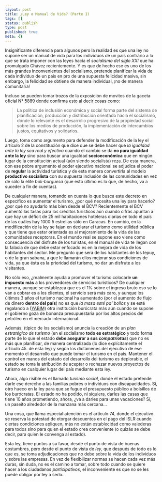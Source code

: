 ```yaml
---
layout: post
title: ¿Ley o Manual de Vida? (Parte I)
tags: []
status: publish
type: post
published: true
meta: {}
---
```

Insignificante diferencia para algunos pero la realidad es que una ley no supone ser un manual de vida para los individuos de un país contrario a lo que se trata imponer con las leyes hacia el <em>socialismo del siglo XXI</em> que ha promulgado Chávez recientemente. Y es que de hecho ese es uno de los más grandes inconvenientes del socialismo, pretende planificar la vida de cada individuo de un país en pro de una supuesta felicidad masiva, sin embargo, la felicidad se obtiene de manera individual, ¡no de manera comunitaria!

Incluso se pueden tomar trozos de la exposición de movitos de la gaceta oficial N° 5889 donde confirma esto al decir cosas como:

<blockquote>La política de inclusión económica y social forma parte del sistema de planificación, producción y distribución orientado hacia el socialismo, donde lo relevante es el desarrollo progresivo de la propiedad social sobre los medios de producción, la implementación de intercambios justos, equitativos y solidarios.</blockquote>

Luego, toma como argumento para defender la modificación de la ley el artículo 2 de la constitución que dice que se debe hacer que <em>la igualdad ante la ley sea real y efectiva</em> cuando el cambio se da <strong>no para igualdad ante la ley</strong> sino para buscar una igualdad <strong>socioeconómica</strong> que en ningún lugar de la constitución actual (aún siendo socialista) reza. De esta manera, con ese pobre argumento el poder ejecutivo nacional se adjudica el poder de <strong>regular</strong> la actividad turística y de esta manera convertirla al modelo <strong>productivo socialista</strong> con su supuesta inclusión de las comunidades en vez de sólo la élite <em>boli-burguesa</em> (que esto último es lo que, de hecho, va a suceder a fin de cuentas).

De cualquier manera, tomando en cuenta lo que busca este decreto en específico es aumentar el turismo, ¿por qué necesita una ley para hacerlo? ¿por qué no ayudarlo más bien desde el BCV? Recientemente el BCV aumentó las tasas para los créditos turísticos aún cuando cifras apuntan a que hay un déficit de 25 mil habitaciones hoteleras diarias en todo el país de las cuáles hay 1000 5 estrellas sólo en Caracas. En cambio, en la modificación de la ley se fajan en declarar el turismo como utilidad pública y que tiene que estar orientada es al mejoramiento de la vida de las comunidades receptoras. En el mundo real se supone eso viene como consecuencia del disfrute de los turistas, en el manual de vida te llegan con la falacia de que debe estar enfocado es en la mejora de vida de los habitantes del sector. Me pregunto que será de los habitantes de los tepuy, o de la gran sabana, a que le llamarán ellos mejorar sus condiciones de vida, ya que ésta es la prioridad del turismo, no dar un disfrute a los visitantes.

No sólo eso, ¿realmente ayuda a promover el turismo colocarle <strong>un impuesto más</strong> a los proveedores de servicios turísticos? De cualquier manera, aunque se establezca que es el 1% sobre el ingreso bruto eso se lo van a cobrar es a los clientes, el servicio será más caro, y aunque los últimos 3 años el turismo nacional ha aumentado (por el aumento de flujo de dinero <strong>dentro del país</strong>) no es que <em>la masa esté pa' bollos</em> y se esté regalando a (<abbr title="Yet Another Bureaucrat Institution more">YABIM</abbr>) otra institución burócrata más aún cuando se supone el gobierno goza de bonanza presupuestaria por los altos precios del petróleo en el mercado internacional.

Además, (típico de los socialismo) anuncia la creación de un <em>plan estratégico de turismo</em> (en el socialismo <strong>todo es estratégico</strong> y todo forma parte de lo que el estado <strong>debe asegurar a sus <em>compatriotas</em></strong>) que no es más que planificar, de manera centralizada (lo dice explícitamente el artículo 45. de esta ley) y según los dictámenes del ejecutivo de ese momento el desarrollo que puede tomar el turismo en el país. Mantener el control en manos del estado del desarrollo del turismo es deplorable, el estado se toma la atribución de aceptar o rechazar nuevos proyectos de turismo en cualquier lugar del país mediante esta ley.

Ahora, algo risible es el llamado <em>turismo social</em>, donde el estado pretende darle ese derecho a las familias pobres o individuos con discapacidades. Sí, otro hueco en la ley para que se fugue el presupuesto público a bolsillos de los burócratas. El estado no ha podido, ni siquiera, darles las casas que tiene 10 años prometiendo, ahora, ¿va a darles para unas vacaciones? Sí, un paseito alrededor de la manzana más cercana...

Una cosa, que llama especial atención es el artículo 74, donde el ejecutivo se reserva la potestad de otorgar descuentos en el pago del ISLR cuando ciertas condiciones apliquen, más no están establecidad como valederas para todos sino para quien el estado crea conveniente (o quizás se debe decir, para quien le convenga al estado).

Esta ley, tiene puntos a su favor, desde el punto de vista de buenas costumbres, pero desde el punto de vista de <em>ley</em>, que después de todo es lo que es, se toma adjudicaciones que no debe sobre la vida de los individuos y sobre las empresas. En vez de flexibilizar normas se hacen cada vez más duras, sin duda, no es el camino a tomar, sobre todo cuando se quiere hacer a los ciudadanos <em>participativos</em>, el inconveniente es que no se les puede obligar por ley a serlo.
